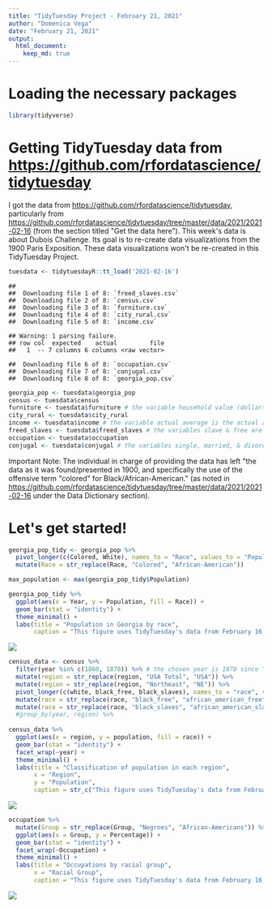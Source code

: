 ```yaml
---
title: "TidyTuesday Project - February 21, 2021"
author: "Domenica Vega"
date: "February 21, 2021"
output: 
  html_document:
    keep_md: true 
---
```




# Loading the necessary packages 

```r
library(tidyverse)
```

# Getting TidyTuesday data from https://github.com/rfordatascience/tidytuesday 

I got the data from https://github.com/rfordatascience/tidytuesday, particularly from https://github.com/rfordatascience/tidytuesday/tree/master/data/2021/2021-02-16 (from the section titled "Get the data here"). This week's data is about Dubois Challenge. Its goal is to re-create data visualizations from the 1900 Paris Exposition. These data visualizations won't be re-created in this TidyTuesday Project. 


```r
tuesdata <- tidytuesdayR::tt_load('2021-02-16')
```

```
## 
## 	Downloading file 1 of 8: `freed_slaves.csv`
## 	Downloading file 2 of 8: `census.csv`
## 	Downloading file 3 of 8: `furniture.csv`
## 	Downloading file 4 of 8: `city_rural.csv`
## 	Downloading file 5 of 8: `income.csv`
```

```
## Warning: 1 parsing failure.
## row col  expected    actual         file
##   1  -- 7 columns 6 columns <raw vector>
```

```
## 	Downloading file 6 of 8: `occupation.csv`
## 	Downloading file 7 of 8: `conjugal.csv`
## 	Downloading file 8 of 8: `georgia_pop.csv`
```

```r
georgia_pop <- tuesdata$georgia_pop
census <- tuesdata$census
furniture <- tuesdata$furniture # the variable household value (dollars) represents the furniture value. 
city_rural <- tuesdata$city_rural
income <- tuesdata$income # the variable actual average is the actual average income.
freed_slaves <- tuesdata$freed_slaves # the variables slave & free are expressed using proportions. 
occupation <- tuesdata$occupation
conjugal <- tuesdata$conjugal # the variables single, married, & divorced and widowed are expressed using percentages.
```

Important Note: The individual in charge of providing the data has left "the data as it was found/presented in 1900, and specifically the use of the offensive term "colored" for Black/African-American." (as noted in https://github.com/rfordatascience/tidytuesday/tree/master/data/2021/2021-02-16 under the Data Dictionary section). 

# Let's get started! 


```r
georgia_pop_tidy <- georgia_pop %>% 
  pivot_longer(c(Colored, White), names_to = "Race", values_to = "Population") %>%
  mutate(Race = str_replace(Race, "Colored", "African-American"))

max_population <- max(georgia_pop_tidy$Population)

georgia_pop_tidy %>% 
  ggplot(aes(x = Year, y = Population, fill = Race)) +
  geom_bar(stat = "identity") + 
  theme_minimal() +
  labs(title = "Population in Georgia by race", 
       caption = "This figure uses TidyTuesday's data from February 16, 2021") 
```

![](TidyTuesday-Project-DV---February-21,-2021_files/figure-html/unnamed-chunk-3-1.png)<!-- -->


```r
census_data <- census %>% 
  filter(year %in% c(1860, 1870)) %>% # the chosen year is 1870 since "...the 13th Amendment "officially abolished" slavery in 1865" and the data only includes 1860 and 1870
  mutate(region = str_replace(region, "USA Total", "USA")) %>%
  mutate(region = str_replace(region, "Northeast", "NE")) %>%
  pivot_longer(c(white, black_free, black_slaves), names_to = "race", values_to = "population") %>%
  mutate(race = str_replace(race, "black_free", "african_american_free")) %>%
  mutate(race = str_replace(race, "black_slaves", "african_american_slaves"))
  #group_by(year, region) %>%
  
census_data %>% 
  ggplot(aes(x = region, y = population, fill = race)) +
  geom_bar(stat = "identity") +
  facet_wrap(~year) +
  theme_minimal() + 
  labs(title = "Classification of population in each region", 
       x = "Region", 
       y = "Population", 
       caption = str_c("This figure uses TidyTuesday's data from February 16, 2021\n", "Note: NE stands for Northeast"))
```

![](TidyTuesday-Project-DV---February-21,-2021_files/figure-html/unnamed-chunk-4-1.png)<!-- -->


```r
occupation %>% 
  mutate(Group = str_replace(Group, "Negroes", "African-Americans")) %>%
  ggplot(aes(x = Group, y = Percentage)) + 
  geom_bar(stat = "identity") + 
  facet_wrap(~Occupation) + 
  theme_minimal() + 
  labs(title = "Occupations by racial group", 
       x = "Racial Group",
       caption = "This figure uses TidyTuesday's data from February 16, 2021")
```

![](TidyTuesday-Project-DV---February-21,-2021_files/figure-html/unnamed-chunk-5-1.png)<!-- -->


